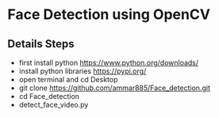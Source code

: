 # Face Detection using OpenCV
## Details Steps 

- first install python https://www.python.org/downloads/
- install python libraries https://pypi.org/
- open terminal and cd Desktop 
- git clone  https://github.com/ammar885/Face_detection.git
- cd Face_detection
- detect_face_video.py
